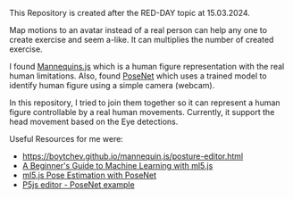 This Repository is created after the RED-DAY topic at 15.03.2024.

Map motions to an avatar instead of a real person can help any one to create exercise and seem a-like. It can multiplies the number of created exercise.

I found [Mannequins.js](https://boytchev.github.io/mannequin.js) which is a human figure representation with the real human limitations. Also, found [PoseNet](https://learn.ml5js.org/#/reference/posenet)
which uses a trained model to identify human figure using a simple camera (webcam).

In this repository, I tried to join them together so it can represent a human figure controllable by a real human movements.
Currently, it support the head movement based on the Eye detections.

Useful Resources for me were:
- https://boytchev.github.io/mannequin.js/posture-editor.html
- [A Beginner's Guide to Machine Learning with ml5.js](https://www.youtube.com/watch?v=jmznx0Q1fP0)
- [ml5.js Pose Estimation with PoseNet](https://www.youtube.com/watch?v=OIo-DIOkNVg&t=464s)
- [P5js editor - PoseNet example](https://editor.p5js.org/bestesaylar/sketches/QW8GKt6s_)
  
